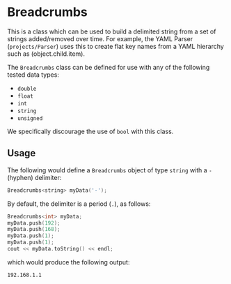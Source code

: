 Breadcrumbs
===========

This is a class which can be used to build a delimited string
from a set of strings added/removed over time. For example,
the YAML Parser (`projects/Parser`) uses this to create flat
key names from a YAML hierarchy such as (object.child.item).

The `Breadcrumbs` class can be defined for use with any of the
following tested data types:

* `double`
* `float`
* `int`
* `string`
* `unsigned`

We specifically discourage the use of `bool` with this class.

## Usage

The following would define a `Breadcrumbs` object of type `string`
with a `-` (hyphen) delimiter:

```c++
Breadcrumbs<string> myData('-');
```

By default, the delimiter is a period (`.`), as follows:

```c++
Breadcrumbs<int> myData;
myData.push(192);
myData.push(168);
myData.push(1);
myData.push(1);
cout << myData.toString() << endl;
```

which would produce the following output:

```text
192.168.1.1
```